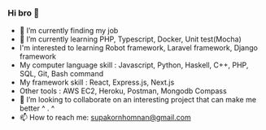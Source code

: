 ### Hi bro 👋

- 🔭 I’m currently finding my job
- 🌱 I’m currently learning PHP, Typescript, Docker, Unit test(Mocha)
- I'm interested to learning Robot framework, Laravel framework, Django framework
- My computer language skill : Javascript, Python, Haskell, C++, PHP, SQL, Git, Bash command
- My framework skill : React, Express.js, Next.js
- Other tools : AWS EC2, Heroku, Postman, Mongodb Compass 
- 👯 I’m looking to collaborate on an interesting project that can make me better ^ . ^
- 📫 How to reach me: supakornhomnan@gmail.com



